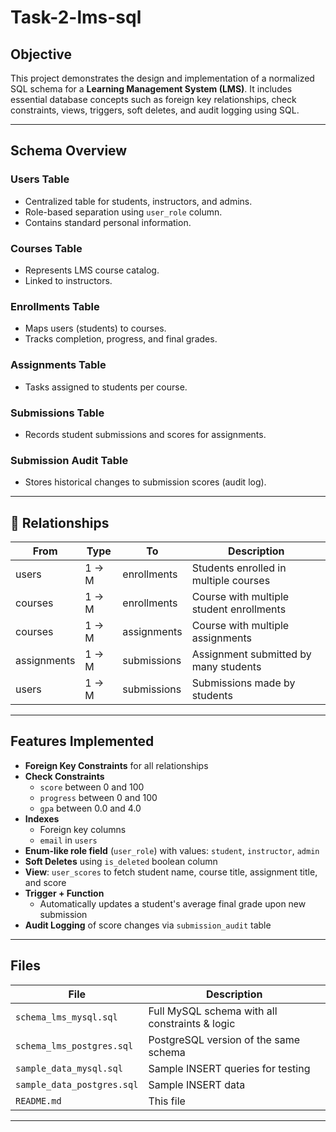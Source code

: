 # Task-2-lms-sql

## Objective
This project demonstrates the design and implementation of a normalized SQL schema for a **Learning Management System (LMS)**. It includes essential database concepts such as foreign key relationships, check constraints, views, triggers, soft deletes, and audit logging using SQL.

---

##  Schema Overview

###  Users Table
- Centralized table for students, instructors, and admins.
- Role-based separation using `user_role` column.
- Contains standard personal information.

###  Courses Table
- Represents LMS course catalog.
- Linked to instructors.

###  Enrollments Table
- Maps users (students) to courses.
- Tracks completion, progress, and final grades.

###  Assignments Table
- Tasks assigned to students per course.

###  Submissions Table
- Records student submissions and scores for assignments.

###  Submission Audit Table
- Stores historical changes to submission scores (audit log).

---

## 🔗 Relationships
| From       | Type      | To           | Description                             |
|------------|-----------|--------------|-----------------------------------------|
| users      | 1 → M     | enrollments  | Students enrolled in multiple courses   |
| courses    | 1 → M     | enrollments  | Course with multiple student enrollments|
| courses    | 1 → M     | assignments  | Course with multiple assignments        |
| assignments| 1 → M     | submissions  | Assignment submitted by many students   |
| users      | 1 → M     | submissions  | Submissions made by students            |

---

##  Features Implemented

- **Foreign Key Constraints** for all relationships
- **Check Constraints**
  - `score` between 0 and 100
  - `progress` between 0 and 100
  - `gpa` between 0.0 and 4.0
- **Indexes**
  - Foreign key columns
  - `email` in `users`
- **Enum-like role field** (`user_role`) with values: `student`, `instructor`, `admin`
- **Soft Deletes** using `is_deleted` boolean column
- **View**: `user_scores` to fetch student name, course title, assignment title, and score
- **Trigger + Function**
  - Automatically updates a student's average final grade upon new submission
- **Audit Logging** of score changes via `submission_audit` table

---

##  Files

| File                     | Description                                      |
|--------------------------|--------------------------------------------------|
| `schema_lms_mysql.sql`   | Full MySQL schema with all constraints & logic   |
| `schema_lms_postgres.sql`| PostgreSQL version of the same schema            |
| `sample_data_mysql.sql`  | Sample INSERT queries for testing                |
| `sample_data_postgres.sql`|  Sample INSERT data                             |
| `README.md`              | This file                                        |

---

